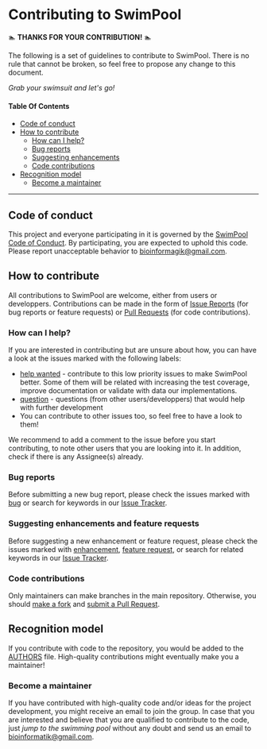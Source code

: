 # Contributing to SwimPool

:swimmer: **THANKS FOR YOUR CONTRIBUTION!** :swimmer:

The following is a set of guidelines to contribute to SwimPool.
There is no rule that cannot be broken, so feel free to propose
any change to this document.

_Grab your swimsuit and let's go!_

#### Table Of Contents
* [Code of conduct](#code-of-conduct)
* [How to contribute](#how-to-contribute)
  - [How can I help?](how-can-I-help)
  - [Bug reports](#bug-reports)
  - [Suggesting enhancements](#suggesting-enhancements)
  - [Code contributions](#code-contributions)
* [Recognition model](#recognition-model)
  - [Become a maintainer](#become-a-maintainer)

---

## Code of conduct

This project and everyone participating in it is governed by the
[SwimPool Code of Conduct][code_of_conduct]. By participating, you are
expected to uphold this code. Please report unacceptable behavior to
<bioinformagik@gmail.com>.

## How to contribute

All contributions to SwimPool are welcome, either from users or developpers.
Contributions can be made in the form of [Issue Reports][issue_tracker] (for 
bug reports or feature requests) or [Pull Requests][pull_requests] (for code
contributions).

### How can I help? 

If you are interested in contributing but are unsure about how, you can have a
look at the issues marked with the following labels:

* [help wanted][help_wanted_issues] - contribute to this low priority issues 
to make SwimPool better. Some of them will be related with increasing the test
coverage, improve documentation or validate with data our implementations.
* [question][question_issues] - questions (from other users/developpers) that
would help with further development
* You can contribute to other issues too, so feel free to have a look to them!

We recommend to add a comment to the issue before you start contributing, to
note other users that you are looking into it. In addition, check if there is
any Assignee(s) already.

### Bug reports

Before submitting a new bug report, please check the issues marked with
[bug][bug_issues] or search for keywords in our [Issue Tracker][issue_tracker].

### Suggesting enhancements and feature requests

Before suggesting a new enhancement or feature request, please check the 
issues marked with [enhancement][enhancement_issues],
[feature request][feature_request_issues], or search for related keywords in 
our [Issue Tracker][issue_tracker].

### Code contributions

Only maintainers can make branches in the main repository. Otherwise, you 
should [make a fork](https://help.github.com/articles/fork-a-repo/) and
[submit a Pull Request](https://help.github.com/articles/about-pull-requests/).

## Recognition model

If you contribute with code to the repository, you would be added to the
[AUTHORS](https://github.com/bioinformagik/swimpool/blob/master/AUTHORS) file.
High-quality contributions might eventually make you a maintainer!

### Become a maintainer

If you have contributed with high-quality code and/or ideas for the project 
development, you might receive an email to join the group. In case that you 
are interested and believe that you are qualified to contribute to the code, 
just *jump to the swimming pool* without any doubt and send us an email to
<bioinformatik@gmail.com>. 

[code_of_conduct]: https://github.com/bioinformagik/swimpool/blob/master/CODE_OF_CONDUCT.md
[issue_tracker]: https://github.com/bioinformagik/swimpool/issues
[pull_requests]: https://github.com/bioinformagik/swimpool/pulls

[bug_issues]: https://github.com/bioinformagik/swimpool/labels/bug
[help_wanted_issues]: https://github.com/bioinformagik/swimpool/labels/help%20wanted
[question_issues]: https://github.com/bioinformagik/swimpool/labels/question
[enhancement_issues]: https://github.com/bioinformagik/swimpool/labels/enhancement
[feature_request_issues]: https://github.com/bioinformagik/swimpool/labels/feature%20request

